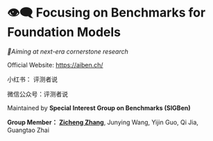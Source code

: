 # 👁️‍🗨️ Focusing on Benchmarks for Foundation Models

_🔖Aiming at next-era cornerstone research_

Official Website: https://aiben.ch/

小红书： 评测者说

微信公众号：评测者说


Maintained by **Special Interest Group on Benchmarks (SIGBen)**

**Group Member： [Zicheng Zhang](https://github.com/zzc-1998)**, Junying Wang, Yijin Guo, Qi Jia, Guangtao Zhai 
